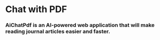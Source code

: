 # Chat with  PDF

### AiChatPdf is an AI-powered web application that will make reading journal articles easier and faster.
